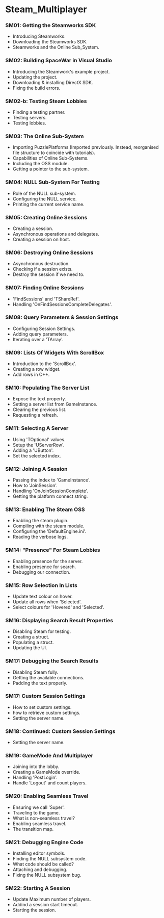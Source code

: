 # Steam_Multiplayer

### SM01: Getting the Steamworks SDK ###

+ Introducing Steamworks.
+ Downloading the Steamworks SDK.
+ Steamworks and the Online Sub_System.

### SM02: Building SpaceWar in Visual Studio ###

+ Introducing the Steamwork's example project.
+ Updating the project.
+ Downloading & installing DirectX SDK.
+ Fixing the build errors.

### SM02-b: Testing Steam Lobbies ###
+ Finding a testing partner.
+ Testing servers.
+ Testing lobbies.

### SM03: The Online Sub-System ###

+ Importing PuzzlePlatforms (Imported previously. Instead, reorganised file structure to coincide with tutorials).
+ Capabilities of Online Sub-Systems.
+ Including the OSS module.
+ Getting a pointer to the sub-system.

### SM04: NULL Sub-System For Testing ###

+ Role of the NULL sub-system.
+ Configuring the NULL service.
+ Printing the current service name.

### SM05: Creating Online Sessions ###

+ Creating a session.
+ Asynchronous operations and delegates.
+ Creating a session on host.

### SM06: Destroying Online Sessions ###

+ Asynchronous destruction.
+ Checking if a session exists.
+ Destroy the session if we need to.

### SM07: Finding Online Sessions ###

+ 'FindSessions' and 'TShareRef'.
+ Handling 'OnFindSessionsCompleteDelegates'.

### SM08: Query Parameters & Session Settings ###

+ Configuring Session Settings.
+ Adding query parameters.
+ Iterating over a 'TArray'. 

### SM09: Lists Of Widgets With ScrollBox ###

+ Introduction to the 'ScrollBox'.
+ Creating a row widget.
+ Add rows in C++.

### SM10: Populating The Server List ###

+ Expose the text property.
+ Setting a server list from GameInstance.
+ Clearing the previous list.
+ Requesting a refresh.

### SM11: Selecting A Server ###

+ Using 'TOptional' values.
+ Setup the 'UServerRow'.
+ Adding a 'UButton'.
+ Set the selected index.

### SM12: Joining A Session ###

+ Passing the index to 'GameInstance'.
+ How to 'JoinSession'.
+ Handling 'OnJoinSessionComplete'.
+ Getting the platform connect string.

### SM13: Enabling The Steam OSS ###

+ Enabling the steam plugin.
+ Compiling with the steam module.
+ Configuring the 'DefaultEngine.ini'.
+ Reading the verbose logs.

### SM14: "Presence" For Steam Lobbies ###

+ Enabling presence for the server.
+ Enabling presence for search.
+ Debugging our connection.

### SM15: Row Selection In Lists ###

+ Update text colour on hover.
+ Update all rows when 'Selected'.
+ Select colours for 'Hovered' and 'Selected'.

### SM16: Displaying Search Result Properties ###

+ Disabling Steam for testing.
+ Creating a struct.
+ Populating a struct.
+ Updating the UI.

### SM17: Debugging the Search Results ###

+ Disabling Steam fully.
+ Getting the available connections.
+ Padding the text properly.

### SM17: Custom Session Settings ###

+ How to set custom settings.
+ how to retrieve custom settings.
+ Setting the server name.

### SM18: Continued: Custom Session Settings ###

+ Setting the server name.

### SM19: GameMode And Multiplayer ###

+ Joining into the lobby.
+ Creating a GameMode override.
+ Handling 'PostLogin'.
+ Handle 'Logout' and count players.

### SM20: Enabling Seamless Travel ###

+ Ensuring we call 'Super'.
+ Traveling to the game.
+ What is non-seamless travel?
+ Enabling seamless travel.
+ The transition map.

### SM21: Debugging Engine Code ###

+ Installing editor symbols.
+ Finding the NULL subsystem code.
+ What code should be called?
+ Attaching and debugging.
+ Fixing the NULL subsystem bug.

### SM22: Starting A Session ###

+ Update Maximum number of players.
+ Addind a session start timeout.
+ Starting the session.
